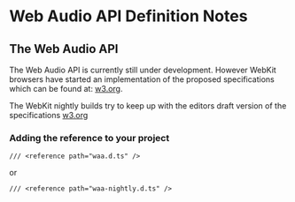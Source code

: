 #  Web Audio API Definition Notes


## The Web Audio API


The Web Audio API is currently still under development. However WebKit browsers have started an implementation of the proposed specifications which can be found at: [w3.org](http://www.w3.org/TR/webaudio/).

The WebKit nightly builds try to keep up with the editors draft version of the specifications [w3.org](https://dvcs.w3.org/hg/audio/raw-file/tip/webaudio/specification.html)


### Adding the reference to your project

    /// <reference path="waa.d.ts" />

or

    /// <reference path="waa-nightly.d.ts" />

